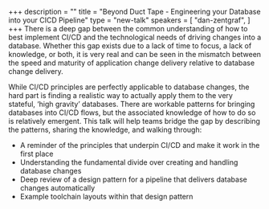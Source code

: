 +++
description = ""
title = "Beyond Duct Tape - Engineering your Database into your CICD Pipeline"
type = "new-talk"
speakers = [
        "dan-zentgraf",
]
+++
There is a deep gap between the common understanding of how to best implement CI/CD and the technological needs of driving changes into a database. Whether this gap exists due to a lack of time to focus, a lack of knowledge, or both, it is very real and can be seen in the mismatch between the speed and maturity of application change delivery relative to database change delivery.
 
While CI/CD principles are perfectly applicable to database changes, the hard part is finding a realistic way to actually apply them to the very stateful, ‘high gravity’ databases. There are workable patterns for bringing databases into CI/CD flows, but the associated knowledge of how to do so is relatively emergent. This talk will help teams bridge the gap by describing the patterns, sharing the knowledge, and walking through:
* A reminder of the principles that underpin CI/CD and make it work in the first place
* Understanding the fundamental divide over creating and handling database changes
* Deep review of a design pattern for a pipeline that delivers database changes automatically
* Example toolchain layouts within that design pattern